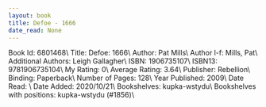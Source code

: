 ```yaml
---
layout: book
title: Defoe - 1666
date_read: None
---
```


Book Id: 6801468\ 
Title: Defoe: 1666\ 
Author: Pat Mills\ 
Author l-f: Mills, Pat\ 
Additional Authors: Leigh  Gallagher\ 
ISBN: 1906735107\ 
ISBN13: 9781906735104\ 
My Rating: 0\ 
Average Rating: 3.64\ 
Publisher: Rebellion\ 
Binding: Paperback\ 
Number of Pages: 128\ 
Year Published: 2009\ 
Date Read: \ 
Date Added: 2020/10/21\ 
Bookshelves: kupka-wstydu\ 
Bookshelves with positions: kupka-wstydu (#1856)\ 


